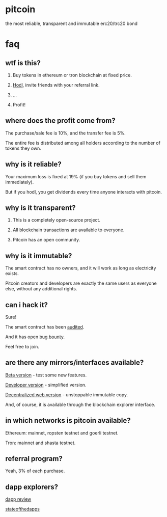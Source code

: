 # pitcoin

the most reliable, transparent and immutable erc20/trc20 bond

# faq

## wtf is this?

1. Buy tokens in ethereum or tron blockchain at fixed price.

2. [Hodl](https://duckduckgo.com/?q=hodl&ia=web), invite friends with your referral link.

3. ...

4. Profit!

## where does the profit come from?

The purchase/sale fee is 10%, and the transfer fee is 5%.

The entire fee is distributed among all holders according to the number of tokens they own.

## why is it reliable?

Your maximum loss is fixed at 19% (if you buy tokens and sell them immediately).

But if you hodl, you get dividends every time anyone interacts with pitcoin.

## why is it transparent?

1. This is a completely open-source project.

2. All blockchain transactions are available to everyone.

3. Pitcoin has an open community.

## why is it immutable?

The smart contract has no owners, and it will work as long as electricity exists.

Pitcoin creators and developers are exactly the same users as everyone else, without any additional rights.

## can i hack it?

Sure!

The smart contract has been [audited](https://github.com/pit-coin/pit-coin.github.io/blob/master/contracts/audit.pdf).

And it has open [bug bounty](https://gitcoin.co/issue/pit-coin/pit-coin.github.io/1/4511).

Feel free to join.

## are there any mirrors/interfaces available?

[Beta version](https://pit-coin.github.io/beta/) - test some new features.

[Developer version](https://aqoleg.github.io/pitcoin) - simplified version.

[Decentralized web version](https://arweave.net/M7bt9_JTqGIbjZgFL5J-xYm-HlwjSIsMeUOQC79_sP4) - unstoppable immutable copy.

And, of course, it is available through the blockchain explorer interface.

## in which networks is pitcoin available?

Ethereum: mainnet, ropsten testnet and goerli testnet.

Tron: mainnet and shasta testnet.

## referral program?

Yeah, 3% of each purchase.

## dapp explorers?

[dapp review](https://dapp.review/dapp/PITcoin-Bond)

[stateofthedapps](https://www.stateofthedapps.com/dapps/pitcoin-bond)
